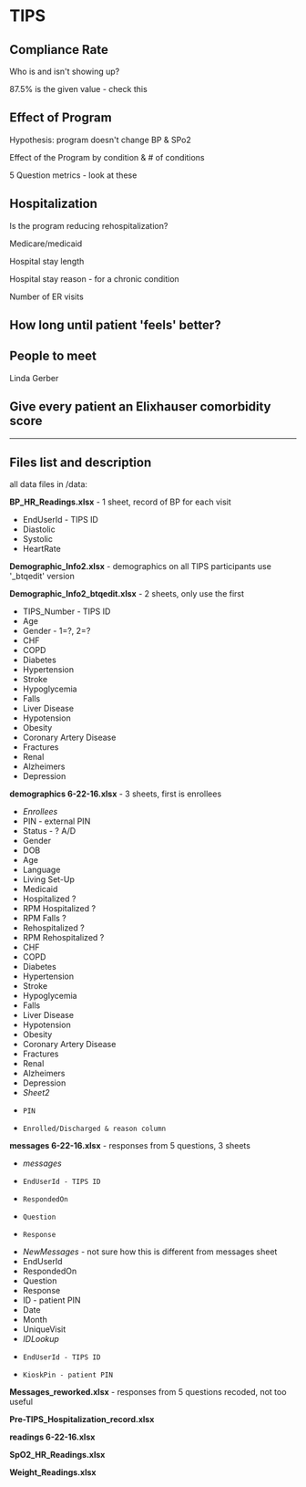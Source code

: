 # TIPS

## Compliance Rate
 
 Who is and isn't showing up?
 
 87.5% is the given value - check this

## Effect of Program
 
 Hypothesis: program doesn't change BP & SPo2

 Effect of the Program by condition & # of conditions
 
 5 Question metrics - look at these

## Hospitalization

 Is the program reducing rehospitalization?
 
 Medicare/medicaid
 
 Hospital stay length
 
 Hospital stay reason - for a chronic condition
 
 Number of ER visits

## How long until patient 'feels' better?

## People to meet

 Linda Gerber

## Give every patient an Elixhauser comorbidity score ##
---
## Files list and description

all data files in /data:

**BP_HR_Readings.xlsx** - 1 sheet, record of BP for each visit
*	EndUserId - TIPS ID
*	Diastolic
*	Systolic
*	HeartRate

**Demographic_Info2.xlsx** - demographics on all TIPS participants use '_btqedit' version

**Demographic_Info2_btqedit.xlsx** - 2 sheets, only use the first
*	TIPS_Number - TIPS ID
*	Age
*	Gender - 1=?, 2=?
*	CHF
*	COPD
*	Diabetes
*	Hypertension
*	Stroke
*	Hypoglycemia
*	Falls
*	Liver Disease
*	Hypotension
*	Obesity
*	Coronary Artery Disease
*	Fractures
*	Renal
*	Alzheimers
*	Depression

**demographics 6-22-16.xlsx** - 3 sheets, first is enrollees
 * *Enrollees*
  *	PIN - external PIN
  *	Status - ? A/D
  *	Gender
  *	DOB
  *	Age
  *	Language
  *	Living Set-Up
  *	Medicaid
  *	Hospitalized ?
  *	RPM Hospitalized ?
  *	RPM Falls ?
  *	Rehospitalized ?
  *	RPM Rehospitalized ?
  *	CHF
  *	COPD
  *	Diabetes
  *	Hypertension
  *	Stroke
  *	Hypoglycemia
  *	Falls
  *	Liver Disease
  *	Hypotension
  *	Obesity
  *	Coronary Artery Disease
  *	Fractures
  *	Renal
  *	Alzheimers
  *	Depression
*  *Sheet2*
  *  	PIN
  *  	Enrolled/Discharged & reason column

**messages 6-22-16.xlsx** - responses from 5 questions, 3 sheets
*  *messages*
  *  	EndUserId - TIPS ID
  * 	RespondedOn
  *  	Question
  *  	Response
*  *NewMessages* - not sure how this is different from messages sheet
  *    EndUserId
  *    RespondedOn
  *    Question
  *    Response
  *    ID - patient PIN
  *    Date
  *    Month
  *    UniqueVisit
*  *IDLookup*
  *  	EndUserId - TIPS ID
  *  	KioskPin - patient PIN

**Messages_reworked.xlsx** - responses from 5 questions recoded, not too useful

**Pre-TIPS_Hospitalization_record.xlsx**

**readings 6-22-16.xlsx**

**SpO2_HR_Readings.xlsx**

**Weight_Readings.xlsx**
